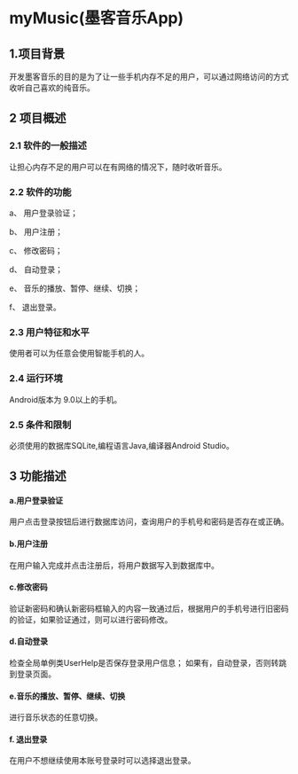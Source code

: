 # myMusic(墨客音乐App)

## 1.项目背景

开发墨客音乐的目的是为了让一些手机内存不足的用户，可以通过网络访问的方式收听自己喜欢的纯音乐。

## 2 项目概述

### 2.1 软件的一般描述

让担心内存不足的用户可以在有网络的情况下，随时收听音乐。

### 2.2 软件的功能

a、 用户登录验证；

b、 用户注册；

c、 修改密码；

d、 自动登录；

e、 音乐的播放、暂停、继续、切换；

f、 退出登录。

 

### 2.3 用户特征和水平

使用者可以为任意会使用智能手机的人。

### 2.4 运行环境

Android版本为 9.0以上的手机。

### 2.5 条件和限制

必须使用的数据库SQLite,编程语言Java,编译器Android Studio。

## 3 功能描述

#### a.用户登录验证

用户点击登录按钮后进行数据库访问，查询用户的手机号和密码是否存在或正确。

#### b.用户注册

在用户输入完成并点击注册后，将用户数据写入到数据库中。

####  c.修改密码

验证新密码和确认新密码框输入的内容一致通过后，根据用户的手机号进行旧密码的验证，如果验证通过，则可以进行密码修改。

####  d.自动登录

检查全局单例类UserHelp是否保存登录用户信息； 如果有，自动登录，否则转跳到登录页面。

#### e.音乐的播放、暂停、继续、切换

进行音乐状态的任意切换。

#### f. 退出登录

在用户不想继续使用本账号登录时可以选择退出登录。
